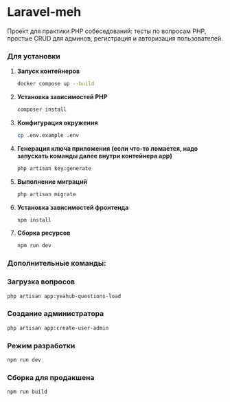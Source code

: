 # Laravel-meh

Проект для практики PHP собеседований: тесты по вопросам PHP, простые CRUD для админов, регистрация и авторизация пользователей.


### Для установки

1. **Запуск контейнеров**
   ```bash
   docker compose up --build
   ```

2. **Установка зависимостей PHP**
   ```bash
   composer install
   ```

3. **Конфигурация окружения**
   ```bash
   cp .env.example .env
   ```

4. **Генерация ключа приложения (если что-то ломается, надо запускать команды далее внутри контейнера app)**
   ```bash
   php artisan key:generate
   ```

5. **Выполнение миграций**
   ```bash
   php artisan migrate
   ```

6. **Установка зависимостей фронтенда**
   ```bash
   npm install
   ```

7. **Сборка ресурсов**
   ```bash
   npm run dev
   ```

### Дополнительные команды:

### Загрузка вопросов
```bash
php artisan app:yeahub-questions-load
```

### Создание администратора
```bash
php artisan app:create-user-admin
```


### Режим разработки
```bash
npm run dev
```

### Сборка для продакшена
```bash
npm run build
```




